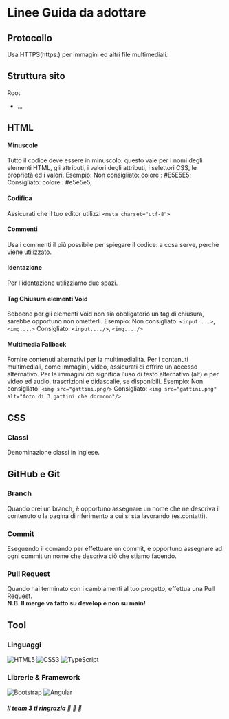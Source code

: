 # Linee Guida da adottare

## Protocollo

Usa HTTPS(https:) per immagini ed altri file multimediali.
&nbsp;

## Struttura sito

Root
- ...
&nbsp;

## HTML

#### Minuscole

Tutto il codice deve essere in minuscolo: questo vale per i nomi degli elementi HTML, gli attributi, i valori degli attributi, i selettori CSS, le proprietà ed i valori.
Esempio:
Non consigliato:
colore : #E5E5E5;
Consigliato:
colore : #e5e5e5;

#### Codifica

Assicurati che il tuo editor utilizzi
`<meta charset="utf-8">`

#### Commenti

Usa i commenti il più possibile per spiegare il codice: a cosa serve, perchè viene utilizzato.

#### Identazione

Per l'identazione utilizziamo due spazi.

#### Tag Chiusura elementi Void

Sebbene per gli elementi Void non sia obbligatorio un tag di chiusura, sarebbe opportuno non ometterli.
Esempio:
Non consigliato:
`<input....>`, `<img....>`
Consigliato:
`<input..../>`, `<img..../>`

#### Multimedia Fallback

Fornire contenuti alternativi per la multimedialità.
Per i contenuti multimediali, come immagini, video, assicurati di offrire un accesso alternativo. Per le immagini ciò significa l'uso di testo alternativo (alt) e per video ed audio, trascrizioni e didascalie, se disponibili.
Esempio:
Non consigliato:
`<img src="gattini.png/>`
Consigliato:
`<img src="gattini.png" alt="foto di 3 gattini che dormono"/>`
&nbsp;

## CSS

### Classi

Denominazione classi in inglese.
&nbsp;

## GitHub e Git

### Branch

Quando crei un branch, è opportuno assegnare un nome che ne descriva il contenuto o la pagina di riferimento a cui si sta lavorando (es.contatti).
  
### Commit

Eseguendo il comando per effettuare un commit, è opportuno assegnare ad ogni commit un nome che descriva ciò che stiamo facendo.

### Pull Request

Quando hai terminato con i cambiamenti al tuo progetto, effettua una Pull Request.  
<strong>N.B. Il merge va fatto su develop e non su main!</strong>
&nbsp;

## Tool
### Linguaggi
![HTML5](https://img.shields.io/badge/HTML5-E34F26?style=for-the-badge&logo=html5&logoColor=white)
![CSS3](https://img.shields.io/badge/CSS3-1572B6?style=for-the-badge&logo=css3&logoColor=white)
![TypeScript](https://img.shields.io/badge/TypeScript-3178c6?style=for-the-badge&logo=typescript&logoColor=white)
&nbsp;  

### Librerie & Framework
![Bootstrap](https://img.shields.io/badge/Bootstrap-563D7C?style=for-the-badge&logo=bootstrap&logoColor=white)
![Angular](https://img.shields.io/badge/Angular-DD0031?style=for-the-badge&logo=angular&logoColor=white)
&nbsp;

##### Il team 3 ti ringrazia :tada: :tada: :tada:
